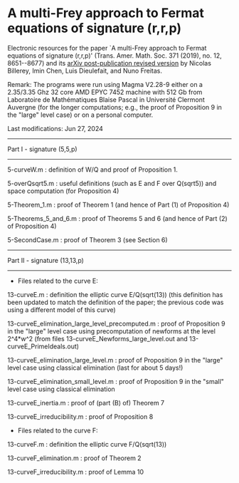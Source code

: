 # A multi-Frey approach to Fermat equations of signature (r,r,p)

Electronic resources for the paper `A multi-Frey approach to Fermat equations of signature (r,r,p)' (Trans. Amer. Math. Soc. 371 (2019), no. 12, 8651--8677) and its <a href="https://arxiv.org/abs/1703.06530">arXiv post-publication revised version</a> by Nicolas Billerey, Imin Chen, Luis Dieulefait, and Nuno Freitas.

Remark: The programs were run using Magma V2.28-9 either on a 2.35/3.35 Ghz 32 core AMD EPYC 7452 machine with 512 Gb from Laboratoire de Mathématiques Blaise Pascal in Université Clermont Auvergne (for the longer computations; e.g., the proof of Proposition 9 in the "large" level case) or on a personal computer.

Last modifications: Jun 27, 2024

********************************
Part I - signature (5,5,p)
********************************

5-curveW.m : definition of W/Q and proof of Proposition 1.

5-overQsqrt5.m : useful definitions (such as E and F over Q(sqrt5)) and space computation (for Proposition 4)

5-Theorem_1.m : proof of Theorem 1 (and hence of Part (1) of Proposition 4)

5-Theorems_5_and_6.m : proof of Theorems 5 and 6 (and hence of Part (2) of Proposition 4)

5-SecondCase.m : proof of Theorem 3 (see Section 6)


********************************
Part II - signature (13,13,p)
********************************

* Files related to the curve E:

13-curveE.m : definition the elliptic curve E/Q(sqrt(13)) (this definition has been updated to match the definition of the paper; the previous code was using a different model of this curve)

13-curveE_elimination_large_level_precomputed.m : proof of Proposition 9 in the "large" level case using precomputation of newforms at the level 2^4*w^2 (from files 13-curveE_Newforms_large_level.out and 13-curveE_PrimeIdeals.out)

13-curveE_elimination_large_level.m : proof of Proposition 9 in the "large" level case using classical elimination (last for about 5 days!)

13-curveE_elimination_small_level.m : proof of Proposition 9 in the "small" level case using classical elimination

13-curveE_inertia.m : proof of (part (B) of) Theorem 7

13-curveE_irreducibility.m : proof of Proposition 8


* Files related to the curve F:

13-curveF.m : definition the elliptic curve F/Q(sqrt(13))

13-curveF_elimination.m : proof of Theorem 2

13-curveF_irreducibility.m : proof of Lemma 10


